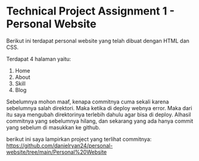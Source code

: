 # Technical Project Assignment 1 - Personal Website
Berikut ini terdapat personal website yang telah dibuat dengan HTML dan CSS.

Terdapat 4 halaman yaitu:
1. Home
2. About
3. Skill
4. Blog

Sebelumnya mohon maaf, kenapa commitnya cuma sekali karena sebelumnya salah direktori. Maka ketika di deploy webnya error. Maka dari itu saya mengubah direktorinya terlebih dahulu agar bisa di deploy. Alhasil commitnya yang sebelumnya hilang, dan sekarang yang ada hanya commit yang sebelum di masukkan ke github.

berikut ini saya lampirkan project yang terlihat commitnya:
https://github.com/danielryan24/personal-website/tree/main/Personal%20Website
